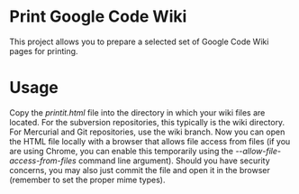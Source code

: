 # Print Google Code Wiki

This project allows you to prepare a selected set of Google Code Wiki pages for printing.

# Usage

Copy the *printit.html* file into the directory in which your wiki files are located. For the subversion repositories, this typically is the wiki directory. For Mercurial and Git repositories, use the wiki branch. Now you can open the HTML file locally with a browser that allows file access from files (if you are using Chrome, you can enable this temporarily using the *--allow-file-access-from-files* command line argument). Should you have security concerns, you may also just commit the file and open it in the browser (remember to set the proper mime types).
